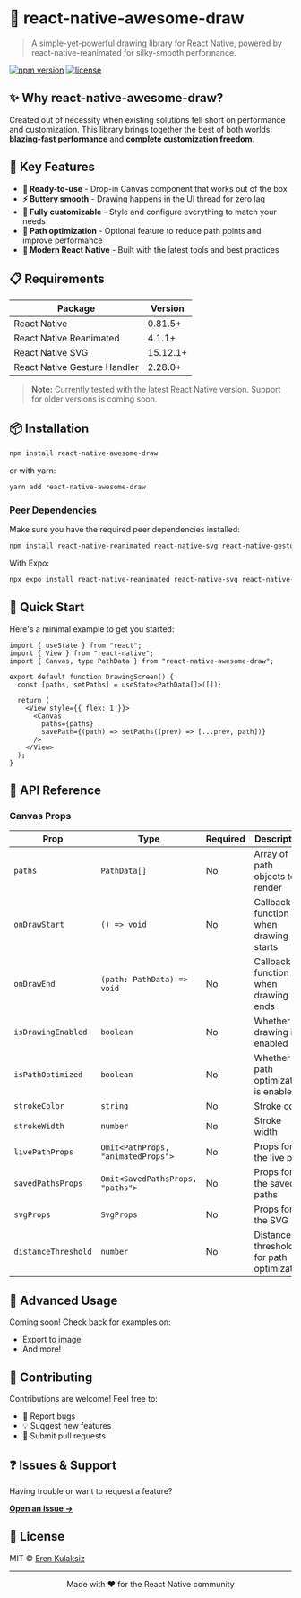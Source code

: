 # 🎨 react-native-awesome-draw

> A simple-yet-powerful drawing library for React Native, powered by react-native-reanimated for silky-smooth performance.

[![npm version](https://img.shields.io/npm/v/react-native-awesome-draw.svg)](https://www.npmjs.com/package/react-native-awesome-draw)
[![license](https://img.shields.io/npm/l/react-native-awesome-draw.svg)](https://github.com/yourusername/react-native-awesome-draw/blob/main/LICENSE)

## ✨ Why react-native-awesome-draw?

Created out of necessity when existing solutions fell short on performance and customization. This library brings together the best of both worlds: **blazing-fast performance** and **complete customization freedom**.

## 🚀 Key Features

- **🎯 Ready-to-use** - Drop-in Canvas component that works out of the box
- **⚡ Buttery smooth** - Drawing happens in the UI thread for zero lag
- **🎨 Fully customizable** - Style and configure everything to match your needs
- **🔧 Path optimization** - Optional feature to reduce path points and improve performance
- **📱 Modern React Native** - Built with the latest tools and best practices

## 📋 Requirements

| Package | Version |
|---------|---------|
| React Native | 0.81.5+ |
| React Native Reanimated | 4.1.1+ |
| React Native SVG | 15.12.1+ |
| React Native Gesture Handler | 2.28.0+ |

> **Note:** Currently tested with the latest React Native version. Support for older versions is coming soon.

## 📦 Installation

```bash
npm install react-native-awesome-draw
```

or with yarn:

```bash
yarn add react-native-awesome-draw
```

### Peer Dependencies

Make sure you have the required peer dependencies installed:

```bash
npm install react-native-reanimated react-native-svg react-native-gesture-handler
```

With Expo:

```bash
npx expo install react-native-reanimated react-native-svg react-native-gesture-handler
```

## 🎯 Quick Start

Here's a minimal example to get you started:

```tsx
import { useState } from "react";
import { View } from "react-native";
import { Canvas, type PathData } from "react-native-awesome-draw";

export default function DrawingScreen() {
  const [paths, setPaths] = useState<PathData[]>([]);

  return (
    <View style={{ flex: 1 }}>
      <Canvas
        paths={paths}
        savePath={(path) => setPaths((prev) => [...prev, path])}
      />
    </View>
  );
}
```

## 📖 API Reference

### Canvas Props

| Prop | Type | Required | Description |
|------|------|----------|-------------|
| `paths` | `PathData[]` | No | Array of path objects to render |
| `onDrawStart` | `() => void` | No | Callback function when drawing starts |
| `onDrawEnd` | `(path: PathData) => void` | No | Callback function when drawing ends |
| `isDrawingEnabled` | `boolean` | No | Whether drawing is enabled |
| `isPathOptimized` | `boolean` | No | Whether path optimization is enabled |
| `strokeColor` | `string` | No | Stroke color |
| `strokeWidth` | `number` | No | Stroke width |
| `livePathProps` | `Omit<PathProps, "animatedProps">` | No | Props for the live path |
| `savedPathsProps` | `Omit<SavedPathsProps, "paths">` | No | Props for the saved paths |
| `svgProps` | `SvgProps` | No | Props for the SVG |
| `distanceThreshold` | `number` | No | Distance threshold for path optimization |

## 🎨 Advanced Usage

Coming soon! Check back for examples on:
- Export to image
- And more!

## 🤝 Contributing

Contributions are welcome! Feel free to:

- 🐛 Report bugs
- 💡 Suggest new features
- 🔧 Submit pull requests

## ❓ Issues & Support

Having trouble or want to request a feature?

**[Open an issue →](https://github.com/erenkulaksiz/react-native-awesome-draw/issues/new)**

## 📄 License

MIT © [Eren Kulaksiz](https://github.com/erenkulaksiz)

---

<p align="center">
  Made with ❤️ for the React Native community
</p>